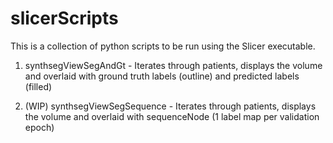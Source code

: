 # slicerScripts

This is a collection of python scripts to be run using the Slicer executable. 

1. synthsegViewSegAndGt - Iterates through patients, displays the volume and overlaid with ground truth labels (outline) and predicted labels (filled) 

2. (WIP) synthsegViewSegSequence - Iterates through patients, displays the volume and overlaid with sequenceNode (1 label map per validation epoch) 
